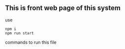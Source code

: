 ## This is front web page of this system

use
```
npm i
npm run start
```

commands to run this file
